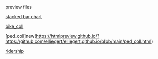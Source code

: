 preview files

[stacked bar chart](https://htmlpreview.github.io/?https://github.com/elliegert/elliegert.github.io/blob/main/characteristics_plotly%20(1).html)

[bike_coll](https://htmlpreview.github.io/?https://github.com/elliegert/elliegert.github.io/blob/main/bike_coll.html)

[ped_coll]new(https://htmlpreview.github.io/?https://github.com/elliegert/elliegert.github.io/blob/main/ped_coll.html)


[ridership](https://htmlpreview.github.io/?https://github.com/elliegert/elliegert.github.io/blob/main/ridership.html)
